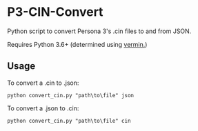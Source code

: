 # P3-CIN-Convert
Python script to convert Persona 3's .cin files to and from JSON.

Requires Python 3.6+ (determined using [vermin.](https://github.com/netromdk/vermin))

## Usage
To convert a .cin to .json:

`python convert_cin.py "path\to\file" json`

To convert a .json to .cin:

`python convert_cin.py "path\to\file" cin`
